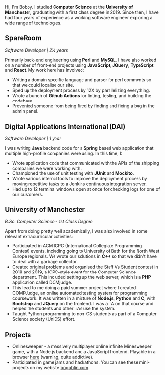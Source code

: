 Hi, I'm Bobby. I studied **Computer Science** at the **University of Manchester**, 
graduating with a first class degree in 2019. Since then, I have had four
years of experience as a working software engineer exploring
a wide range of technologies.

## SpareRoom 
*Software Developer | 2½ years*

Primarily back-end engineering using **Perl** and **MySQL**. I have also worked on a number of front-end projects
using **JavaScript**, **JQuery**, **TypeScript** and **React**. My work here has involved:

- Writing a domain specific language and parser for perl comments so that we could localise our site.
- Sped up the deployment process by 12X by parallelizing everything.
- Wrote a bunch of **Github Actions** for linting, testing, and building the codebase.
- Prevented someone from being fired by finding and fixing a bug in the admin panel.

## Digital Applications International (DAI)
*Software Developer | 1 year*

I was writing **Java** backend code for a **Spring** based web application
that multiple high-profile companies were using. In this time, I:

- Wrote application code that communicated with the APIs of the shipping companies we were working with.
- Championed the use of unit testing with **JUnit** and **Mockito**.
- Wrote various internal tools to improve the deployment process by moving repetitive tasks to a Jenkins continuous integration server.
- Had up to 12 terminal windows open at once for checking logs for one of our customers.

## University of Manchester
*B.Sc. Computer Science - 1st Class Degree*

Apart from doing pretty well academically, I was also involved in some relevant extracurricular activities:

- Participated in ACM ICPC (International Collegiate Programming Contest) events, including going to University of Bath for the North West Europe regionals. We wrote our solutions in **C++** so that we didn't have to deal with a garbage collector.
- Created original problems and organised the Staff Vs Student contest in 2018 and 2019, a ICPC-style event for the Computer Science department. This included setting up the web server, which is a **PHP** application called DOMjudge.
- This lead to me doing a paid summer project where I created COMPJudge, an online automated testing system for programming coursework. It was written in a mixture of **Node.js**, **Python** and **C**, with **Bootstrap** and **JQuery** on the frontend. I was a TA on that course and helped the students and other TAs use the system.
- Taught Python programming to non-CS students as part of a Computer Science society (UniCS) effort.

## Projects

- Onlinesweeper - a massively multiplayer online infinite Minesweeper game, with a Node.js backend and a JavaScript frontend. Playable in a browser [here](https://onlinesweeper-5i7y9.ondigitalocean.app/) (warning, quite addictive).
- Participated in game jams and hackathons. You can see these mini-projects on my website [bogoblin.com](https://bogoblin.com).